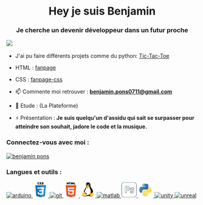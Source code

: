 <h1 align="center">Hey je suis Benjamin</h1>
<h3 align="center">Je cherche un devenir développeur dans un futur proche</h3>

<p align="left"> <img src="https://komarev.com/ghpvc/?username=benjamin-pons&label=Profile%20views&color=0e75b6&style=flat%22%20alt=%22benjamin-pons" /> </p>

- J'ai pu faire différents projets comme du python: [ Tic-Tac-Toe](https://github.com/anthony-rahajarison/tic-tac-toe/blob/main/tictactoe-v4.py)

- HTML : [fanpage](https://github.com/benjamin-pons/fanpage/blob/benjamin/Fansite4/rap%20benjamin.html)

- CSS : [fanpage-css](https://github.com/benjamin-pons/fanpage/blob/benjamin/Fansite4/rap%20benjamin.css)

- 📫 Commente moi retrouver : **benjamin.pons0711@gmail.com**

- 📄 Etude : (La Plateforme)

- ⚡ Présentation : **Je suis quelqu'un d'assidu qui sait se surpasser pour atteindre son souhait, jadore le code et la musique.**

<h3 align="left">Connectez-vous avec moi :</h3>
<p align="left">
<a href="https://linkedin.com/in/benjamin pons" target="blank"><img align="center" src="https://raw.githubusercontent.com/rahuldkjain/github-profile-readme-generator/master/src/images/icons/Social/linked-in-alt.svg" alt="benjamin pons" height=" 30" width="40" /></a>
</p>

<h3 align="left">Langues et outils :</h3>
<p align="left"> <a href="https://www.arduino.cc/" target="_blank" rel="noreferrer"> <img src="https://cdn.worldvectorlogo.com/logos/arduino-1.svg" alt="arduino" width="40" height="40"/> </a> <a href="https://www.w3schools.com/css/" target="_blank" rel="noreferrer"> <img src="https://raw.githubusercontent.com/devicons/devicon/master/icons/css3/css3-original-wordmark.svg" alt="css3" width="40" height="40"/> </a> <a href="https://git-scm.com/" target="_blank" rel="noreferrer"> <img src="https://www.vectorlogo.zone/logos/git-scm/git-scm-icon.svg" alt="git" width="40" height="40"/> </a> <a href="https://www.w3.org/html/" target="_blank" rel="noreferrer"> <img src="https://raw.githubusercontent.com/devicons/devicon/master/icons/html5/html5-original-wordmark.svg" alt="html5" width="40" height="40"/> </a> <a href="https://www.linux.org/" target="_blank" rel="noreferrer"> <img src="https://raw.githubusercontent.com/devicons/devicon/master/icons/linux/linux-original.svg" alt="linux" width="40" height="40"/> </a> <a href="https://www.mathworks.com/" target="_blank" rel="noreferrer"> <img src="https://upload.wikimedia.org/wikipedia/commons/2/21/Matlab_Logo.png" alt="matlab" width="40" height="40"/> </a> <a href="https://www.photoshop.com/fr" target="_blank" rel="noreferrer"> <img src="https://raw.githubusercontent.com/devicons/devicon/master/icons/photoshop/photoshop-line.svg" alt="photoshop" width="40" height="40"/> </a> <a href="https://www.python.org" target="_blank" rel="noreferrer"> <img src="https://raw.githubusercontent.com/devicons/devicon/master/icons/python/python-original.svg" alt="python" width="40" height="40"/> </a> <a href="https://unity.com/" target="_blank" rel="noreferrer"> <img src="https://www.vectorlogo.zone/logos/unity3d/unity3d-icon.svg" alt="unity" width="40" height="40"/> </a> <a href="https://unrealengine.com/" target="_blank" rel="noreferrer"> <img src="https://raw.githubusercontent.com/kenangundogan/fontisto/036b7eca71aab1bef8e6a0518f7329f13ed62f6b/icons/svg/brand/unreal-engine.svg" alt="unreal" width="40" height="40"/> </a> </p>
